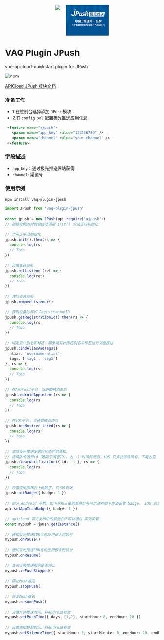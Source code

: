 <div style="width:100%;display:flex;justify-content:center;">
  <img src="https://vaq.wangxuefeng.com.cn/img/logo.png" height="100" style="margin-right:20px;">
  <img src="./assets/img/jpush.png" height="100">
</div>


# VAQ Plugin JPush
vue-apicloud-quickstart plugin for JPush

![npm](https://img.shields.io/npm/v/vaq-plugin-jpush?style=flat-square)

[APICloud JPush 模块文档](https://docs.apicloud.com/Client-API/Open-SDK/ajpush)

### 准备工作
- 1.在控制台选择添加 `JPush` 模块
- 2.在 `config.xml` 配置极光推送应用信息

```xml
 <feature name="ajpush">
   <param name="app_key" value="123456789" />
   <param name="channel" value="your channel" />
 </feature>
```
### 字段描述:
+ `app_key`：通过极光推送网站获得
+ `channel`: 渠道号 

### 使用示例

```shell
npm install vaq-plugin-jpush
```

```ts
import JPush from 'vaq-plugin-jpush'

const jpush = new JPush(api.require('ajpush'))
// 创建实例的时候会自动调用 init() 方法进行初始化

// 也可以手动初始化
jpush.init().then(rs => {
  console.log(rs)
  // Todo
})

// 设置推送监听
jpush.setListener(ret => {
  console.log(ret)
  // Todo
})

// 移除消息监听
jpush.removeListener()

// 获取设备的标识 RegistrationID
jpush.getRegistrationId().then(rs => {
  console.log(rs)
  // Todo
})

// 绑定用户别名和标签。服务端可以指定别名和标签进行消息推送
jpush.bindAliasAndTags({
  alias: 'username-alias',
  tags: ['tag1', 'tag2']
}, rs => {
  console.log(rs)
  // Todo
})

// 在Android平台，当通知被点击后
jpush.androidAppintent(rs => {
  console.log(rs)
  // Todo
})

// 在iOS平台，当通知被点击后
jpush.iosNoticeclicked(rs => {
  console.log(rs)
  // Todo
})

// 清除极光推送发送到状态栏的通知,
// 待清除的通知id（等同于消息ID），为 -1 时清除所有，iOS 只支持清除所有，不能为空
jpush.clearNotification({ id: -1 }, rs => {
  console.log(rs)
  // Todo
})

// 设置应用图标右上角数字，只iOS有效
jpush.setBadge({ badge: 1 })

// 部分 Android 手机，如小米和三星的某些型号可以使用如下方法设置 badge， iOS 也生效
api.setAppIconBadge({ badge: 1 })

// apicloud 官方文档中的其他方法可以通过 实列实现
const mypush = jpush.getInstance()

// 通知极光推送SDK当前应用退入到后台
mypush.onPause()

// 通知极光推送SDK当前应用恢复到前台
mypush.onResume()

// 查询当前推送服务是否停止
mypush.isPushStopped()

// 停止Push推送
mypush.stopPush()

// 恢复Push推送
mypush.resumePush()

// 设置允许推送时间，只Android有效
mypush.setPushTime({ days: [1,2], startHour: 8, endHour: 20 })

// 设置通知静默时间，只Android有效
mypush.setSilenceTime({ startHour: 8, startMinute: 0, endHour: 20, endMinute: 59 })

```